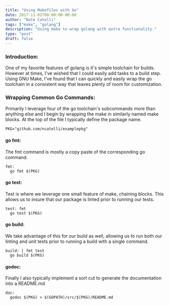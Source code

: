 ```yaml
---
title: "Using Makefiles with Go"
date: 2017-11-01T00:00:00-00:00
author: "Nate Catelli"
tags: ["make", "golang"]
description: "Using make to wrap golang with extra functionality."
type: "post"
draft: false
---
```


### Introduction:
One of my favorite features of golang is it's simple toolchain for builds. However at times, I've wished that I could easily add tasks to a build step. Using GNU Make, I've found that I can quickly and easily wrap the go toolchain in a consistent way that leaves plenty of room for customization.

### Wrapping Common Go Commands:
Primarily I leverage four of the go toolchain's subcommands more than anything else and I begin by wrapping the make in similarly named make blocks. At the top of the file I typically define the package name.

```
PKG="github.com/ncatelli/examplepkg"
```

#### go fmt:
The fmt command is mostly a copy paste of the corresponding go command.

```
fmt:
  go fmt $(PKG)
```

#### go test:
Test is where we leverage one small feature of make, chaining blocks. This allows us to insure that our package is linted prior to running our tests.

```
test: fmt
  go test $(PKG)
```

#### go build:
We take advantage of this for our build as well, allowing us to run both our linting and unit tests prior to running a build with a single command.

```
build: | fmt test
  go build $(PKG)
```

#### godoc:
Finally I also typically implement a sort cut to generate the documentation into a README.md

```
doc:
  godoc $(PKG) > $(GOPATH)/src/$(PKG)/README.md
```
